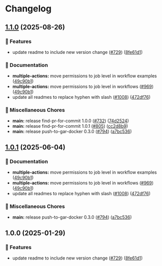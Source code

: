 # Changelog

## [1.1.0](https://github.com/dimitarvdimitrov/shared-workflows/compare/find-pr-for-commit/v1.0.1...find-pr-for-commit/v1.1.0) (2025-08-26)


### 🎉 Features

* update readme to include new version change ([#729](https://github.com/dimitarvdimitrov/shared-workflows/issues/729)) ([8fe61d1](https://github.com/dimitarvdimitrov/shared-workflows/commit/8fe61d10e85dfd9c3d280f5af371603cbf6f8f91))


### 📝 Documentation

* **multiple-actions:** move permissions to job level in workflow examples ([49c90b1](https://github.com/dimitarvdimitrov/shared-workflows/commit/49c90b10fcbce463983bed45932cf468b8bd06ce))
* **multiple-actions:** move permissions to job level in workflows ([#969](https://github.com/dimitarvdimitrov/shared-workflows/issues/969)) ([49c90b1](https://github.com/dimitarvdimitrov/shared-workflows/commit/49c90b10fcbce463983bed45932cf468b8bd06ce))
* update all readmes to replace hyphen with slash ([#1008](https://github.com/dimitarvdimitrov/shared-workflows/issues/1008)) ([472df76](https://github.com/dimitarvdimitrov/shared-workflows/commit/472df76fb1cbb92a17fb9e055bdf0d1399109ee3))


### 🔧 Miscellaneous Chores

* **main:** release find-pr-for-commit 1.0.0 ([#732](https://github.com/dimitarvdimitrov/shared-workflows/issues/732)) ([74d2524](https://github.com/dimitarvdimitrov/shared-workflows/commit/74d2524821084bfb1f219ea0b3abf7e5078b3dfd))
* **main:** release find-pr-for-commit 1.0.1 ([#805](https://github.com/dimitarvdimitrov/shared-workflows/issues/805)) ([cc2d8b9](https://github.com/dimitarvdimitrov/shared-workflows/commit/cc2d8b94d693ed60289a8f1b81bb28baaeb70c92))
* **main:** release push-to-gar-docker 0.3.0 ([#794](https://github.com/dimitarvdimitrov/shared-workflows/issues/794)) ([a7bc536](https://github.com/dimitarvdimitrov/shared-workflows/commit/a7bc5367c4a91c389526d58839d8f6224dba4dcc))

## [1.0.1](https://github.com/grafana/shared-workflows/compare/find-pr-for-commit-v1.0.0...find-pr-for-commit/v1.0.1) (2025-06-04)


### 📝 Documentation

* **multiple-actions:** move permissions to job level in workflow examples ([49c90b1](https://github.com/grafana/shared-workflows/commit/49c90b10fcbce463983bed45932cf468b8bd06ce))
* **multiple-actions:** move permissions to job level in workflows ([#969](https://github.com/grafana/shared-workflows/issues/969)) ([49c90b1](https://github.com/grafana/shared-workflows/commit/49c90b10fcbce463983bed45932cf468b8bd06ce))
* update all readmes to replace hyphen with slash ([#1008](https://github.com/grafana/shared-workflows/issues/1008)) ([472df76](https://github.com/grafana/shared-workflows/commit/472df76fb1cbb92a17fb9e055bdf0d1399109ee3))


### 🔧 Miscellaneous Chores

* **main:** release push-to-gar-docker 0.3.0 ([#794](https://github.com/grafana/shared-workflows/issues/794)) ([a7bc536](https://github.com/grafana/shared-workflows/commit/a7bc5367c4a91c389526d58839d8f6224dba4dcc))

## 1.0.0 (2025-01-29)


### 🎉 Features

* update readme to include new version change ([#729](https://github.com/grafana/shared-workflows/issues/729)) ([8fe61d1](https://github.com/grafana/shared-workflows/commit/8fe61d10e85dfd9c3d280f5af371603cbf6f8f91))
